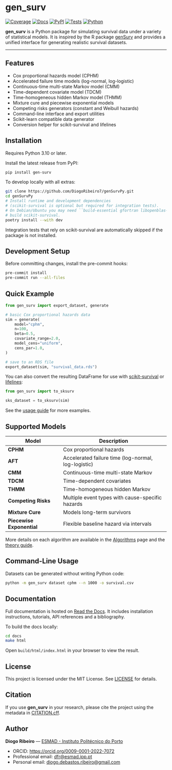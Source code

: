 # gen_surv

[![Coverage](https://codecov.io/gh/DiogoRibeiro7/genSurvPy/branch/main/graph/badge.svg)](https://app.codecov.io/gh/DiogoRibeiro7/genSurvPy)
[![Docs](https://readthedocs.org/projects/gensurvpy/badge/?version=latest)](https://gensurvpy.readthedocs.io/en/latest/)
[![PyPI](https://img.shields.io/pypi/v/gen_surv)](https://pypi.org/project/gen-surv/)
[![Tests](https://github.com/DiogoRibeiro7/genSurvPy/actions/workflows/ci.yml/badge.svg)](https://github.com/DiogoRibeiro7/genSurvPy/actions/workflows/ci.yml)
[![Python](https://img.shields.io/pypi/pyversions/gen_surv)](https://pypi.org/project/gen-surv/)

**gen_surv** is a Python package for simulating survival data under a variety of statistical models. It is inspired by the R package [genSurv](https://cran.r-project.org/package=genSurv) and provides a unified interface for generating realistic survival datasets.

---

## Features

- Cox proportional hazards model (CPHM)
- Accelerated failure time models (log-normal, log-logistic)
- Continuous-time multi-state Markov model (CMM)
- Time-dependent covariate model (TDCM)
- Time-homogeneous hidden Markov model (THMM)
- Mixture cure and piecewise exponential models
- Competing risks generators (constant and Weibull hazards)
- Command-line interface and export utilities
- Scikit-learn compatible data generator
- Conversion helper for scikit-survival and lifelines

## Installation

Requires Python 3.10 or later.

Install the latest release from PyPI:

```bash
pip install gen-surv
```

To develop locally with all extras:

```bash
git clone https://github.com/DiogoRibeiro7/genSurvPy.git
cd genSurvPy
# Install runtime and development dependencies
# (scikit-survival is optional but required for integration tests).
# On Debian/Ubuntu you may need ``build-essential gfortran libopenblas-dev`` to
# build scikit-survival.
poetry install --with dev
```

Integration tests that rely on scikit-survival are automatically skipped if the
package is not installed.

## Development Setup

Before committing changes, install the pre-commit hooks:

```bash
pre-commit install
pre-commit run --all-files
```

## Quick Example

```python
from gen_surv import export_dataset, generate

# basic Cox proportional hazards data
sim = generate(
    model="cphm",
    n=100,
    beta=0.5,
    covariate_range=2.0,
    model_cens="uniform",
    cens_par=1.0,
)

# save to an RDS file
export_dataset(sim, "survival_data.rds")
```

You can also convert the resulting DataFrame for use with
[scikit-survival](https://scikit-survival.readthedocs.io) or
[lifelines](https://lifelines.readthedocs.io):

```python
from gen_surv import to_sksurv

sks_dataset = to_sksurv(sim)
```

See the [usage guide](docs/source/getting_started.md) for more examples.

## Supported Models

| Model                | Description                             |
|----------------------|-----------------------------------------|
| **CPHM**             | Cox proportional hazards                |
| **AFT**              | Accelerated failure time (log-normal, log-logistic) |
| **CMM**              | Continuous-time multi-state Markov      |
| **TDCM**             | Time-dependent covariates                |
| **THMM**             | Time-homogeneous hidden Markov          |
| **Competing Risks**  | Multiple event types with cause-specific hazards |
| **Mixture Cure**     | Models long-term survivors              |
| **Piecewise Exponential** | Flexible baseline hazard via intervals |

More details on each algorithm are available in the [Algorithms](docs/source/algorithms.md) page and the [theory guide](docs/source/theory.md).

## Command-Line Usage

Datasets can be generated without writing Python code:

```bash
python -m gen_surv dataset cphm --n 1000 -o survival.csv
```

## Documentation

Full documentation is hosted on [Read the Docs](https://gensurvpy.readthedocs.io/en/latest/). It includes installation instructions, tutorials, API references and a bibliography.

To build the docs locally:

```bash
cd docs
make html
```

Open `build/html/index.html` in your browser to view the result.

## License

This project is licensed under the MIT License. See [LICENSE](LICENSE) for details.

## Citation

If you use **gen_surv** in your research, please cite the project using the metadata in [CITATION.cff](CITATION.cff).

## Author

**Diogo Ribeiro** — [ESMAD - Instituto Politécnico do Porto](https://esmad.ipp.pt)

- ORCID: <https://orcid.org/0009-0001-2022-7072>
- Professional email: <dfr@esmad.ipp.pt>
- Personal email: <diogo.debastos.ribeiro@gmail.com>

